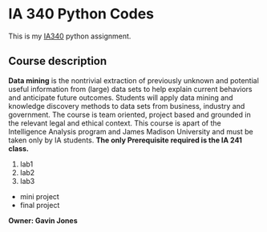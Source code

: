 # IA 340 Python Codes

This is my [IA340](https://catalog.jmu.edu/preview_course_nopop.php?catoid=50&coid=258336) python assignment.

## Course description

**Data mining** is the nontrivial extraction of previously unknown and potential useful information from (large) data sets to help explain current behaviors and anticipate future outcomes. Students will apply data mining and knowledge discovery methods to data sets from business, industry and government. The course is team oriented, project based and grounded in the relevant legal and ethical context.
This course is apart of the Intelligence Analysis program and James Madison University and must be taken only by IA students. **The only Prerequisite required is the IA 241 class.**

1. lab1
2. lab2
3. lab3

- mini project
- final project

**Owner: Gavin Jones**
